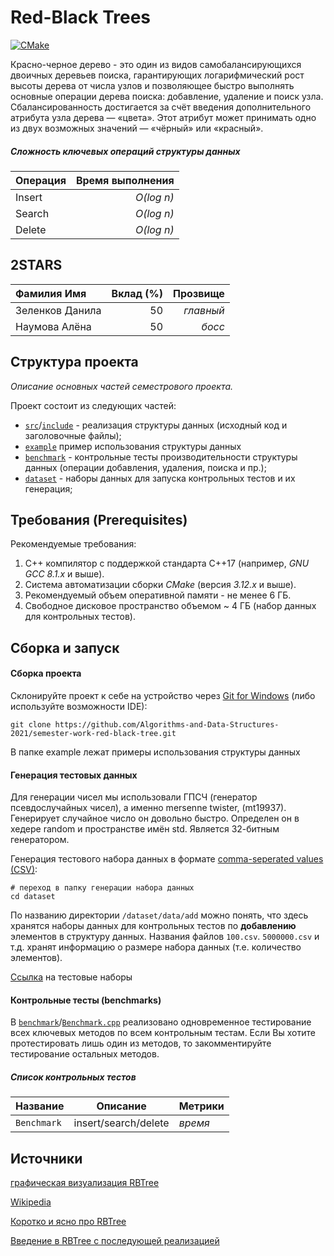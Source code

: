 # Red-Black Trees
[![CMake](https://github.com/Algorithms-and-Data-Structures-2021/semester-work-template/actions/workflows/cmake.yml/badge.svg)](https://github.com/Algorithms-and-Data-Structures-2021/semester-work-red-black-tree/actions/workflows/cmake.yml)

Красно-черное дерево   - это
один из видов самобалансирующихся двоичных деревьев поиска, гарантирующих логарифмический рост высоты дерева от числа узлов и позволяющее быстро выполнять основные операции дерева поиска: добавление, удаление и поиск узла. Сбалансированность достигается за счёт введения дополнительного атрибута узла дерева — «цвета». Этот атрибут может принимать одно из двух возможных значений — «чёрный» или «красный».

##### Сложность ключевых операций структуры данных

| Операция   |Время выполнения |
| :---       |  ---:           |
| Insert     |   _O(log n)_    |
| Search     |   _O(log n)_    |
| Delete     |   _O(log n)_    |

## 2STARS

| Фамилия Имя   | Вклад (%) | Прозвище              |
| :---          |   ---:    |  ---:                 |
| Зеленков Данила   | 50        |  _главный_               |
|  Наумова Алёна  | 50       |  _босс_ |


## Структура проекта

_Описание основных частей семестрового проекта._

Проект состоит из следующих частей:

- [`src`](src)/[`include`](include) - реализация структуры данных (исходный код и заголовочные файлы);
- [`example`](example)  пример использования структуры данных
- [`benchmark`](benchmark) - контрольные тесты производительности структуры данных (операции добавления, удаления,
  поиска и пр.);
- [`dataset`](dataset) - наборы данных для запуска контрольных тестов и их генерация;

## Требования (Prerequisites)

Рекомендуемые требования:

1. С++ компилятор c поддержкой стандарта C++17 (например, _GNU GCC 8.1.x_ и выше).
2. Система автоматизации сборки _CMake_ (версия _3.12.x_ и выше).
3. Рекомендуемый объем оперативной памяти - не менее 6 ГБ.
4. Свободное дисковое пространство объемом ~ 4 ГБ (набор данных для контрольных тестов).

## Сборка и запуск

#### Сборка проекта

Склонируйте проект к себе на устройство через [Git for Windows](https://gitforwindows.org/) (либо используйте
возможности IDE):

```shell
git clone https://github.com/Algorithms-and-Data-Structures-2021/semester-work-red-black-tree.git
```

В папке example лежат примеры использования  структуры данных
#### Генерация тестовых данных

Для генерации чисел мы использовали ГПСЧ (генератор псевдослучайных чисел), а именно mersenne twister, (mt19937). Генерирует случайное число он довольно быстро. Определен он в хедере random и пространстве имён std. Является 32-битным генератором.


Генерация тестового набора данных в
формате [comma-seperated values (CSV)](https://en.wikipedia.org/wiki/Comma-separated_values):

```shell
# переход в папку генерации набора данных
cd dataset

```

По названию директории `/dataset/data/add` можно понять, что здесь хранятся наборы данных для контрольных тестов по
**добавлению** элементов в структуру данных. Названия файлов `100.csv`. `5000000.csv` и т.д. хранят информацию о размере набора данных (т.е. количество элементов).

[Ccылка](https://drive.google.com/drive/folders/1wN5Jd6pJpwWmZtIvVD4vEwsHWB1uzs9u?usp=sharing)
 на тестовые наборы

#### Контрольные тесты (benchmarks)

В [`benchmark`](benchmark)/[`Benchmark.cpp`](benchmark/Benchmark.cpp) реализовано одновременное тестирование всех ключевых методов
по всем контрольным тестам. Если Вы хотите протестировать лишь один из
методов, то закомментируйте тестирование остальных методов.

##### Список контрольных тестов

| Название                  | Описание                                | Метрики         |
| :---                      | ---                                     | :---            |
| `Benchmark` | insert/search/delete   | _время_         |

## Источники
[графическая визуализация RBTree](https://www.cs.usfca.edu/~galles/visualization/RedBlack.html)

[Wikipedia](https://en.wikipedia.org/wiki/Red–black_tree)

[Коротко и ясно про RBTree](https://habr.com/ru/post/330644/)

[Введение в RBTree с последующей реализацией](http://espressocode.top/red-black-tree-set-1-introduction-2/)
